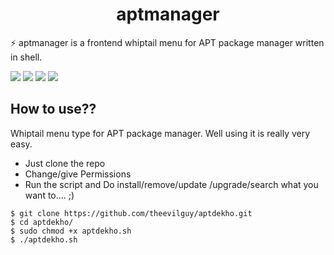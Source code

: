<div align="center">
  
# aptmanager
</div>
<p>⚡ aptmanager is a frontend whiptail menu for APT package manager written in shell.
</p>
<img src="https://img.shields.io/github/stars/theevilguy/aptmanager?color=e57474&labelColor=1e2528&style=for-the-badge"> <img src="https://img.shields.io/github/issues/theevilguy/aptmanager?color=67b0e8&labelColor=1e2528&style=for-the-badge">
<img src="https://img.shields.io/static/v1?label=license&message=MIT&color=8ccf7e&labelColor=1e2528&style=for-the-badge">
<img src="https://img.shields.io/github/forks/theevilguy/aptmanager?color=e5c76b&labelColor=1e2528&style=for-the-badge">
<br>

## How to use??
Whiptail menu type for APT package manager.
Well using it is really very easy.

- Just clone the repo
- Change/give Permissions
- Run the script and Do install/remove/update /upgrade/search what you want to....  ;)



```
$ git clone https://github.com/theevilguy/aptdekho.git
$ cd aptdekho/
$ sudo chmod +x aptdekho.sh
$ ./aptdekho.sh
```

